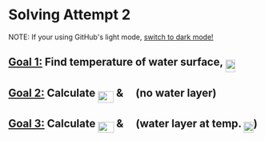 # Solving Attempt 2

NOTE: If your using GitHub's light mode, [switch to dark mode!](https://github.com/settings/appearance)

## [Goal 1:](Goal%201/) Find temperature of water surface, <img src="../docs/svgs_darkmode/59678b5b387bf797f0373126223862f5.svg" align=middle width=19.42550939999999pt height=25.465723500000017pt/>

## [Goal 2:](Goal%202/) Calculate <img src="../docs/svgs_darkmode/10ae4f263ef2f33dcb3f4c7d34768bfb.svg" align=middle width=31.810209749999988pt height=22.465723500000017pt/> & <img src="../docs/svgs_darkmode/30636e2e8ce6c61042c075564c0f5d78.svg" align=middle width=14.79268559999999pt height=21.95701200000001pt/> **(no water layer)**

## [Goal 3:](Goal%203/) Calculate <img src="../docs/svgs_darkmode/10ae4f263ef2f33dcb3f4c7d34768bfb.svg" align=middle width=31.810209749999988pt height=22.465723500000017pt/> & <img src="../docs/svgs_darkmode/30636e2e8ce6c61042c075564c0f5d78.svg" align=middle width=14.79268559999999pt height=21.95701200000001pt/> **(water layer at temp. <img src="../docs/svgs_darkmode/59678b5b387bf797f0373126223862f5.svg" align=middle width=19.42550939999999pt height=22.465723500000017pt/>)**
